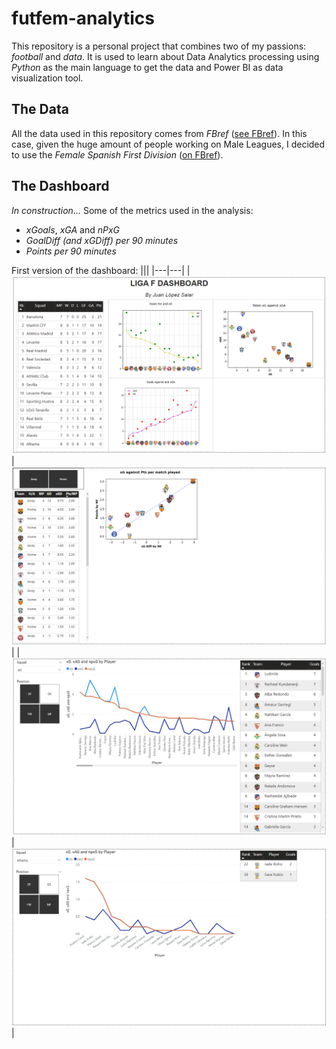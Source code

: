 # futfem-analytics

This repository is a personal project that combines two of my passions: *football* and *data*.
It is used to learn about Data Analytics processing using *Python* as the main language to get the data and Power BI as data visualization tool. 

## The Data
All the data used in this repository comes from *FBref* ([see FBref](https://fbref.com/en/)). In this case, given the huge amount of people working on Male Leagues, I decided to use the *Female Spanish First Division* ([on FBref](https://fbref.com/en/comps/230/Liga-F-Stats)).

## The Dashboard
*In construction...*
Some of the metrics used in the analysis:
- *xGoals*, *xGA* and *nPxG*
- *GoalDiff (and xGDiff) per 90 minutes*
- *Points per 90 minutes*

First version of the dashboard:
|||
|---|---|
| ![](images/img1.png) | ![](images/img2.png) |
| ![](images/img3.png) | ![](images/img4.png) |